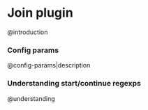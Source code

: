 # Join plugin
@introduction

### Config params
@config-params|description

### Understanding start/continue regexps
@understanding